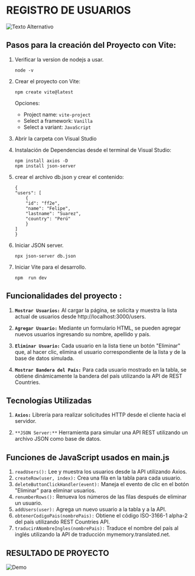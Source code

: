# REGISTRO DE USUARIOS

![Texto Alternativo](https://i.ibb.co/NCXjktp/proyecto-1.png)


## Pasos para la creación del Proyecto con Vite:

1. Verificar la version de nodejs a usar.

    ```
    node -v
    ```

2. Crear el proyecto con Vite:

    ```
    npm create vite@latest
    ```

    Opciones: 

    - Project name: `vite-project`
    - Select a framework: `Vanilla`
    - Select a variant: `JavaScript`

3. Abrir la carpeta con Visual Studio

5. Instalación de Dependencias desde el terminal de Visual Studio:

    ```
    npm install axios -D
    npm install json-server
    ```

6. crear el archivo db.json y crear el contenido: 

    ```
    {
    "users": [
        {
        "id": "ff2e",
        "name": "Felipe",
        "lastname": "Suarez",
        "country": "Perú"
        }
    ]
    }
    ```

7. Iniciar JSON server.

    ```
    npx json-server db.json
    ```

8. Iniciar Vite para el desarrollo.

    ```
    npm  run dev
    ```

## Funcionalidades del proyecto :

1. **`Mostrar Usuarios:`** Al cargar la página, se solicita y muestra la lista actual de usuarios desde http://localhost:3000/users.

2. **`Agregar Usuario:`** Mediante un formulario HTML, se pueden agregar nuevos usuarios ingresando su nombre, apellido y país.

3. **`Eliminar Usuario:`**  Cada usuario en la lista tiene un botón "Eliminar" que, al hacer clic, elimina el usuario correspondiente de la lista y de la base de datos simulada.

4. **`Mostrar Bandera del País:`** Para cada usuario mostrado en la tabla, se obtiene dinámicamente la bandera del país utilizando la API de REST Countries.

## Tecnologías Utilizadas

1. **`Axios:`** Librería para realizar solicitudes HTTP desde el cliente hacia el servidor.

2. `**JSON Server:**` Herramienta para simular una API REST utilizando un archivo JSON como base de datos.



## Funciones de JavaScript usados en main.js

1. `readUsers():` Lee y muestra los usuarios desde la API utilizando Axios.
2. `createRow(user, index):` Crea una fila en la tabla para cada usuario.
3. `deleteButtonClickHandler(event):` Maneja el evento de clic en el botón "Eliminar" para eliminar usuarios.
4. `renumberRows():` Renueva los números de las filas después de eliminar un usuario.
5. `addUsers(user):` Agrega un nuevo usuario a la tabla y a la API.
6. `obtenerCodigoPais(nombrePais):` Obtiene el código ISO-3166-1 alpha-2 del país utilizando REST Countries API.
7. `traducirANombreIngles(nombrePais):` Traduce el nombre del país al inglés utilizando la API de traducción mymemory.translated.net.

## RESULTADO DE PROYECTO


![Demo](https://i.ibb.co/Bqhxvx7/register-user.gif)
